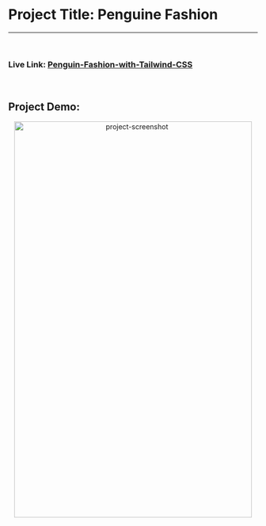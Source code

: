 <h1>Project Title: Penguine Fashion</h1>
<hr>
<br>
<h3>Live Link:  <a
    href="https://atique-shahriar.github.io/Penguin-Fashion-with-Tailwind-CSS/">Penguin-Fashion-with-Tailwind-CSS</a></h3>
<br>

<h2>Project Demo:</h2>

<div style="text-align:center"><img src="https://raw.githubusercontent.com/atique-shahriar/Penguin-Fashion-with-Tailwind-CSS/main/Desktop%20Version%20Penguin-Fashion.png" alt="project-screenshot" width="480" height="800/"></div>
